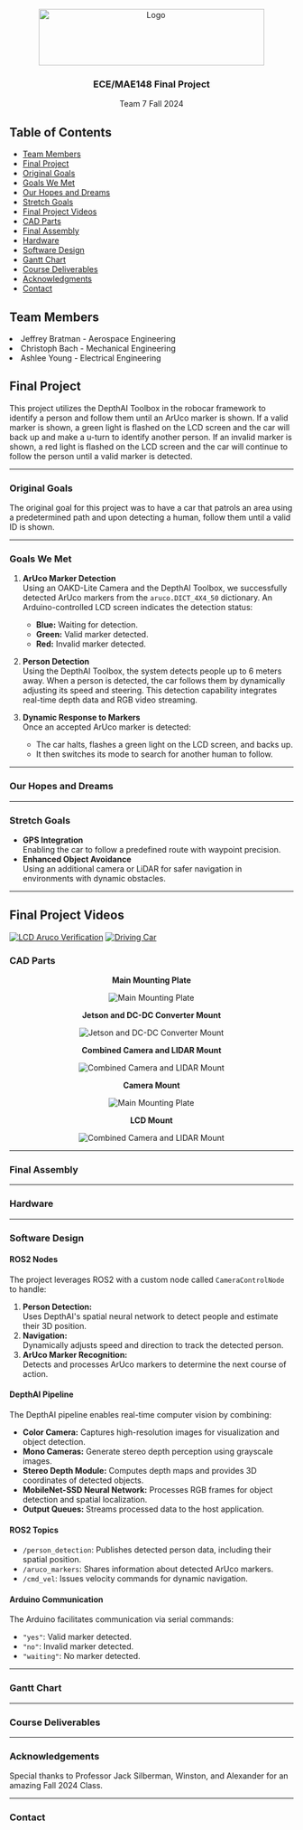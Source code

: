 <div id="top"></div>

<!-- PROJECT LOGO -->
<br />
<div align="center">
  <a href="https://jacobsschool.ucsd.edu/">
    <img src="images\UCSDLogo_JSOE_BlueGold.png" alt="Logo" width="400" height="100">
  </a>
<h3>ECE/MAE148 Final Project</h3>
<p>
Team 7 Fall 2024
</p>
</div>

<h2><b>Table of Contents</b></h2>
<ul>
  <li><a href="#team-members">Team Members</a></li>
  <li><a href="#final-project">Final Project</a></li>
  <li><a href="#original-goals">Original Goals</a></li>
  <li><a href="#goals-we-met">Goals We Met</a></li>
  <li><a href="#our-hopes-and-dreams">Our Hopes and Dreams</a></li>
  <li><a href="#stretch-goals">Stretch Goals</a></li>
  <li><a href="#final-project-videos">Final Project Videos</a></li>
  <li><a href="#cad-parts">CAD Parts</a></li>
  <li><a href="#final-assembly">Final Assembly</a></li>
  <li><a href="#">Hardware</a></li>
  <li><a href="#software-design">Software Design</a></li>
  <li><a href="#gantt-chart">Gantt Chart</a></li>
  <li><a href="#course-deliverables">Course Deliverables</a></li>
  <li><a href="#acknowledgments">Acknowledgments</a></li>
  <li><a href="#contact">Contact</a></li>
</ul>

## Team Members

<li>Jeffrey Bratman - Aerospace Engineering</li>
<li>Christoph Bach - Mechanical Engineering</li>
<li>Ashlee Young - Electrical Engineering</li>

## Final Project

This project utilizes the DepthAI Toolbox in the robocar framework to identify a person and follow them until an ArUco marker is shown. If a valid marker is shown, a green light is flashed on the LCD screen and the car will back up and make a u-turn to identify another person. If an invalid marker is shown, a red light is flashed on the LCD screen and the car will continue to follow the person until a valid marker is detected.

---

### Original Goals

The original goal for this project was to have a car that patrols an area using a predetermined path and upon detecting a human, follow them until a valid ID is shown.

---

### Goals We Met

1. **ArUco Marker Detection**  
   Using an OAKD-Lite Camera and the DepthAI Toolbox, we successfully detected ArUco markers from the `aruco.DICT_4X4_50` dictionary. An Arduino-controlled LCD screen indicates the detection status:

   - **Blue:** Waiting for detection.
   - **Green:** Valid marker detected.
   - **Red:** Invalid marker detected.

2. **Person Detection**  
   Using the DepthAI Toolbox, the system detects people up to 6 meters away. When a person is detected, the car follows them by dynamically adjusting its speed and steering. This detection capability integrates real-time depth data and RGB video streaming.

3. **Dynamic Response to Markers**  
   Once an accepted ArUco marker is detected:
   - The car halts, flashes a green light on the LCD screen, and backs up.
   - It then switches its mode to search for another human to follow.  
   
---
### Our Hopes and Dreams

---

### Stretch Goals

- **GPS Integration**  
  Enabling the car to follow a predefined route with waypoint precision.
- **Enhanced Object Avoidance**  
  Using an additional camera or LiDAR for safer navigation in environments with dynamic obstacles.

---

## Final Project Videos

[![LCD Aruco Verification](images/lcd_aruco_verification.gif)](images/lcd_aruco_verification.mp4)
[![Driving Car](images/Driving_car_size_adjusted.gif)](images/Driving_car.MOV)

### CAD Parts

<div align="center">

**Main Mounting Plate**

![Main Mounting Plate](images/IMG1-main_mounting_plate.png "Main Mounting Plate")

**Jetson and DC-DC Converter Mount**

![Jetson and DC-DC Converter Mount](images/Jetson_Mount.png "Jetson Mounting Plate")

**Combined Camera and LIDAR Mount**

![Combined Camera and LIDAR Mount](images/IMG2-combined_lidar_camera_mount.png "Combined Camera and LIDAR Mount")

**Camera Mount**

![Main Mounting Plate](images/IMG3-camera_mount.png "Camera Mount")

**LCD Mount**

![Combined Camera and LIDAR Mount](images/IMG4-LCD_mount.png "LCD Mount")

</div>

---

### Final Assembly

---

### Hardware

---

### Software Design

#### ROS2 Nodes

The project leverages ROS2 with a custom node called `CameraControlNode` to handle:

1. **Person Detection:**  
   Uses DepthAI's spatial neural network to detect people and estimate their 3D position.
2. **Navigation:**  
   Dynamically adjusts speed and direction to track the detected person.
3. **ArUco Marker Recognition:**  
   Detects and processes ArUco markers to determine the next course of action.

#### DepthAI Pipeline

The DepthAI pipeline enables real-time computer vision by combining:

- **Color Camera:** Captures high-resolution images for visualization and object detection.
- **Mono Cameras:** Generate stereo depth perception using grayscale images.
- **Stereo Depth Module:** Computes depth maps and provides 3D coordinates of detected objects.
- **MobileNet-SSD Neural Network:** Processes RGB frames for object detection and spatial localization.
- **Output Queues:** Streams processed data to the host application.

#### ROS2 Topics

- `/person_detection`: Publishes detected person data, including their spatial position.
- `/aruco_markers`: Shares information about detected ArUco markers.
- `/cmd_vel`: Issues velocity commands for dynamic navigation.

#### Arduino Communication

The Arduino facilitates communication via serial commands:

- `"yes"`: Valid marker detected.
- `"no"`: Invalid marker detected.
- `"waiting"`: No marker detected.

---

### Gantt Chart

---

### Course Deliverables

---

### Acknowledgements

Special thanks to Professor Jack Silberman, Winston, and Alexander for an amazing Fall 2024 Class.

---

### Contact
